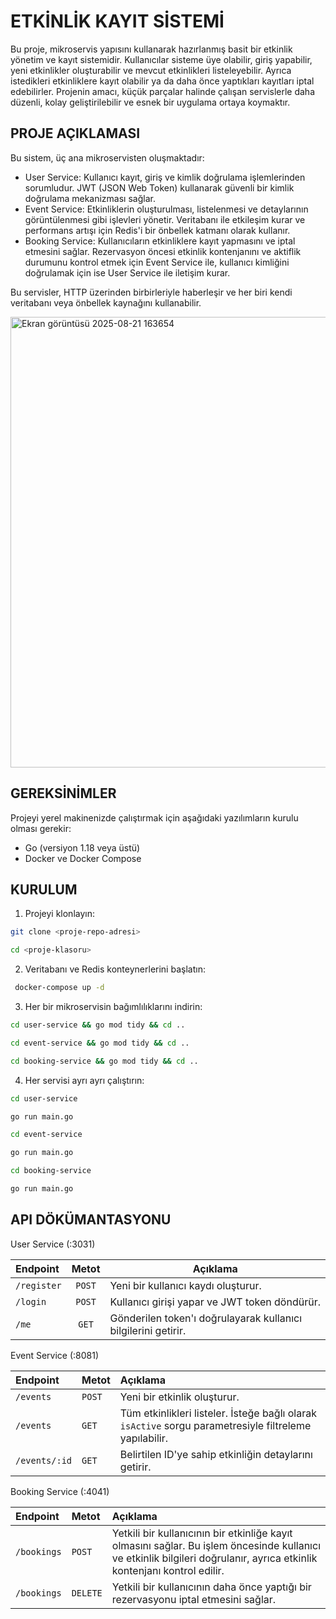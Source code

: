 # ETKİNLİK KAYIT SİSTEMİ

Bu proje, mikroservis yapısını kullanarak hazırlanmış basit bir etkinlik yönetim ve kayıt sistemidir. Kullanıcılar sisteme üye olabilir, giriş yapabilir, yeni etkinlikler oluşturabilir ve mevcut etkinlikleri listeleyebilir. Ayrıca istedikleri etkinliklere kayıt olabilir ya da daha önce yaptıkları kayıtları iptal edebilirler. Projenin amacı, küçük parçalar halinde çalışan servislerle daha düzenli, kolay geliştirilebilir ve esnek bir uygulama ortaya koymaktır.

## PROJE AÇIKLAMASI

Bu sistem, üç ana mikroservisten oluşmaktadır:
-  User Service: Kullanıcı kayıt, giriş ve kimlik doğrulama işlemlerinden sorumludur. JWT (JSON Web Token) kullanarak güvenli bir kimlik doğrulama mekanizması sağlar.
-  Event Service: Etkinliklerin oluşturulması, listelenmesi ve detaylarının görüntülenmesi gibi işlevleri yönetir. Veritabanı ile etkileşim kurar ve performans artışı için Redis'i bir önbellek katmanı olarak kullanır.
-  Booking Service: Kullanıcıların etkinliklere kayıt yapmasını ve iptal etmesini sağlar. Rezervasyon öncesi etkinlik kontenjanını ve aktiflik durumunu kontrol etmek için Event Service ile, kullanıcı kimliğini doğrulamak için ise User Service ile iletişim kurar.

 Bu servisler, HTTP üzerinden birbirleriyle haberleşir ve her biri kendi veritabanı veya önbellek kaynağını kullanabilir.


 <img width="1354" height="721" alt="Ekran görüntüsü 2025-08-21 163654" src="https://github.com/user-attachments/assets/6874af93-4a7b-480c-9052-a35cea9cb79f" />

## GEREKSİNİMLER
 Projeyi yerel makinenizde çalıştırmak için aşağıdaki yazılımların kurulu olması gerekir:

-  Go (versiyon 1.18 veya üstü)
-  Docker ve Docker Compose

## KURULUM

1. Projeyi klonlayın:

```sh
git clone <proje-repo-adresi>
```

```sh
cd <proje-klasoru>
```
2. Veritabanı ve Redis konteynerlerini başlatın:

```sh
 docker-compose up -d
```
 3. Her bir mikroservisin bağımlılıklarını indirin:

```sh
cd user-service && go mod tidy && cd ..

cd event-service && go mod tidy && cd ..

cd booking-service && go mod tidy && cd ..
```
 4. Her servisi ayrı ayrı çalıştırın:

```sh
cd user-service

go run main.go

cd event-service

go run main.go

cd booking-service

go run main.go

```

## API DÖKÜMANTASYONU

 User Service (:3031)

| Endpoint | Metot | Açıklama |
| :--- | :--: | --- |
| `/register` | `POST` | Yeni bir kullanıcı kaydı oluşturur. |
| `/login` | `POST` | Kullanıcı girişi yapar ve JWT token döndürür. |
| `/me` | `GET` | Gönderilen token'ı doğrulayarak kullanıcı bilgilerini getirir. |

Event Service (:8081)

| Endpoint | Metot | Açıklama |
| :--- | :--- | :--- |
| `/events` | `POST` | Yeni bir etkinlik oluşturur. |
| `/events` | `GET` | Tüm etkinlikleri listeler. İsteğe bağlı olarak `isActive` sorgu parametresiyle filtreleme yapılabilir. |
| `/events/:id` | `GET` | Belirtilen ID'ye sahip etkinliğin detaylarını getirir. |

 Booking Service (:4041)

| Endpoint | Metot | Açıklama |
| :--- | :--- | :--- |
| `/bookings` | `POST` | Yetkili bir kullanıcının bir etkinliğe kayıt olmasını sağlar. Bu işlem öncesinde kullanıcı ve etkinlik bilgileri doğrulanır, ayrıca etkinlik kontenjanı kontrol edilir. |
| `/bookings` | `DELETE` | Yetkili bir kullanıcının daha önce yaptığı bir rezervasyonu iptal etmesini sağlar. |






